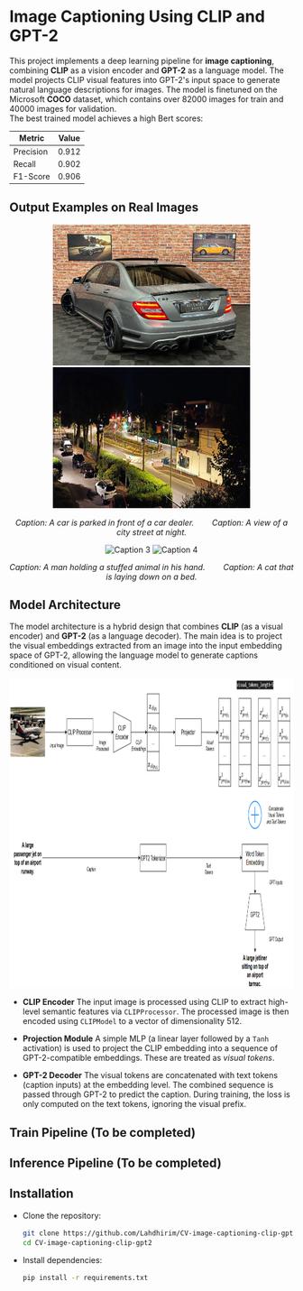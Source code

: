 # Image Captioning Using CLIP and GPT-2

This project implements a deep learning pipeline for **image captioning**, combining **CLIP** as a vision encoder and **GPT-2** as a language model. The model projects CLIP visual features into GPT-2's input space to generate natural language descriptions for images. The model is finetuned on the Microsoft **COCO** dataset, which contains over 82000 images for train and 40000 images for validation.\
The best trained model achieves a high Bert scores:

<div align="center">

| Metric | Value |
| --------- | ------ |
| Precision | 0.912 |
| Recall | 0.902 |
| F1-Score | 0.906 |

</div>

## Output Examples on Real Images
<p align="center">
  <img src="data/inference_images/amg_c63.jpg" alt="Caption 1" width="350", height="250"/>
  <img src="data/inference_images/antibes.jpg" alt="Caption 2" width="350", height="250"/>
</p>
<p align="center">
  <em>Caption: A car is parked in front of a car dealer.</em>   <em>Caption: A view of a city street at night.</em>
</p>

<p align="center">
  <img src="data/inference_images/baby_yoda.jpg" alt="Caption 3" width="350", height="250"/>
  <img src="data/inference_images/bibi.jpg" alt="Caption 4" width="350", height="250"/>
</p>
<p align="center">
  <em>Caption: A man holding a stuffed animal in his hand.</em>   <em>Caption: A cat that is laying down on a bed.</em>
</p>

## Model Architecture

The model architecture is a hybrid design that combines **CLIP** (as a visual encoder) and **GPT-2** (as a language decoder). The main idea is to project the visual embeddings extracted from an image into the input embedding space of GPT-2, allowing the language model to generate captions conditioned on visual content.

<div style="text-align: center;">
    <img src="assets/model_architecture.png" alt="CV" width="950", height="550"/>
</div>

- **CLIP Encoder**
  The input image is processed using CLIP to extract high-level semantic features via `CLIPProcessor`. The processed image is then encoded using `CLIPModel` to a vector of dimensionality 512.

- **Projection Module**
  A simple MLP (a linear layer followed by a `Tanh` activation) is used to project the CLIP embedding into a sequence of GPT-2-compatible embeddings. These are treated as *visual tokens*.

- **GPT-2 Decoder**
  The visual tokens are concatenated with text tokens (caption inputs) at the embedding level. The combined sequence is passed through GPT-2 to predict the caption. During training, the loss is only computed on the text tokens, ignoring the visual prefix.

## Train Pipeline (To be completed)

## Inference Pipeline (To be completed)

## Installation

- Clone the repository:

    ```bash
    git clone https://github.com/Lahdhirim/CV-image-captioning-clip-gpt2.git
    cd CV-image-captioning-clip-gpt2
    ```

- Install dependencies:

    ```bash
    pip install -r requirements.txt
    ```
